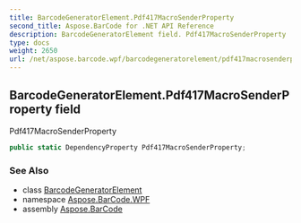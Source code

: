 ```yaml
---
title: BarcodeGeneratorElement.Pdf417MacroSenderProperty
second_title: Aspose.BarCode for .NET API Reference
description: BarcodeGeneratorElement field. Pdf417MacroSenderProperty
type: docs
weight: 2650
url: /net/aspose.barcode.wpf/barcodegeneratorelement/pdf417macrosenderproperty/
---
```

## BarcodeGeneratorElement.Pdf417MacroSenderProperty field

Pdf417MacroSenderProperty

```csharp
public static DependencyProperty Pdf417MacroSenderProperty;
```

### See Also

* class [BarcodeGeneratorElement](../)
* namespace [Aspose.BarCode.WPF](../../../aspose.barcode.wpf/)
* assembly [Aspose.BarCode](../../../)



